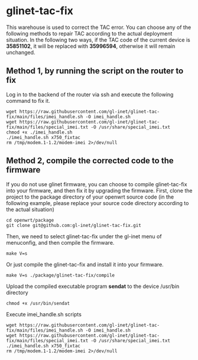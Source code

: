 # glinet-tac-fix
This warehouse is used to correct the TAC  error. You can choose any of the following methods to repair TAC according to the actual deployment situation.
In the following two ways, if the TAC code of the current device is **35851102**, it will be replaced with **35996594**, otherwise it will remain unchanged.

## Method 1, by running the script on the router to fix
Log in to the backend of the router via ssh and execute the following command to fix it.
```
wget https://raw.githubusercontent.com/gl-inet/glinet-tac-fix/main/files/imei_handle.sh -O imei_handle.sh
wget https://raw.githubusercontent.com/gl-inet/glinet-tac-fix/main/files/special_imei.txt -O /usr/share/special_imei.txt
chmod +x ./imei_handle.sh
./imei_handle.sh x750_fixtac
rm /tmp/modem.1-1.2/modem-imei 2>/dev/null
```

## Method 2, compile the corrected code to the firmware

If you do not use glinet firmware, you can choose to compile glinet-tac-fix into your firmware, and then fix it by upgrading the firmware.
First, clone the project to the package directory of your openwrt source code (in the following example, please replace your source code directory according to the actual situation)

```
cd openwrt/package
git clone git@github.com:gl-inet/glinet-tac-fix.git
```
Then, we need to select glinet-tac-fix under the gl-inet menu of menuconfig, and then compile the firmware.
```
make V=s
```
Or just compile the glinet-tac-fix and install it into your firmware.
```
make V=s ./package/glinet-tac-fix/compile
```
Upload the compiled executable program **sendat** to the device /usr/bin directory
```
chmod +x /usr/bin/sendat
```
Execute imei_handle.sh scripts
```
wget https://raw.githubusercontent.com/gl-inet/glinet-tac-fix/main/files/imei_handle.sh -O imei_handle.sh
wget https://raw.githubusercontent.com/gl-inet/glinet-tac-fix/main/files/special_imei.txt -O /usr/share/special_imei.txt
./imei_handle.sh x750_fixtac
rm /tmp/modem.1-1.2/modem-imei 2>/dev/null
```
